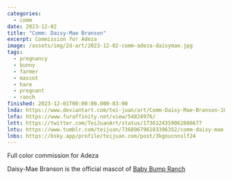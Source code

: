 ```yaml
---
categories:
  - comm
date: 2023-12-02
title: "Comm: Daisy-Mae Branson"
excerpt: Commission for Adeza
image: /assets/img/2d-art/2023-12-02-comm-adeza-daisymae.jpg
tags:
  - pregnancy
  - bunny
  - farmer
  - mascot
  - hare
  - pregnant
  - ranch
finished: 2023-12-01T00:00:00.000-03:00
lnda: https://www.deviantart.com/tei-juan/art/Comm-Daisy-Mae-Branson-1002577659
lnfa: https://www.furaffinity.net/view/54824976/
lntt: https://twitter.com/TeiJuanArt/status/1736124359062806677
lntu: https://www.tumblr.com/teijuan/736896796183396352/comm-daisy-mae-branson
lnbs: https://bsky.app/profile/teijuan.com/post/3kgoucnnslf24
---
```


Full color commission for Adeza

Daisy-Mae Branson is the official mascot of [Baby Bump Ranch](https://www.furaffinity.net/user/babybumpranch/)